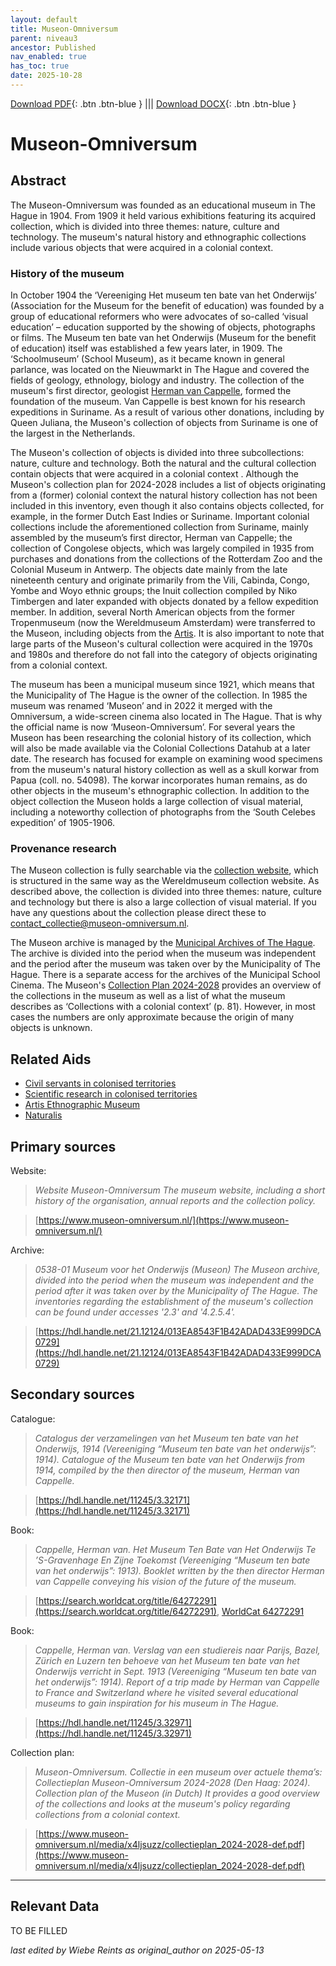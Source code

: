 ```yaml
---
layout: default
title: Museon-Omniversum
parent: niveau3
ancestor: Published
nav_enabled: true
has_toc: true
date: 2025-10-28
--- 
```



[Download PDF](https://raw.githubusercontent.com/colonial-heritage/research-guides-dev/refs/heads/main/EXPORTS/published/PDF/niveau3/English/Museon.pdf){: .btn .btn-blue } |||    [Download DOCX](https://raw.githubusercontent.com/colonial-heritage/research-guides-dev/refs/heads/main/EXPORTS/published/DOCX/niveau3/English/Museon.docx){: .btn .btn-blue }


# Museon-Omniversum


## Abstract

The Museon-Omniversum was founded as an educational museum in The Hague in 1904. From 1909 it held various exhibitions featuring its acquired collection, which is divided into three themes: nature, culture and technology. The museum's natural history and ethnographic collections include various objects that were acquired in a colonial context.

### History of the museum 

In October 1904 the ‘Vereeniging Het museum ten bate van het Onderwijs’ (Association for the Museum for the benefit of education) was founded by a group of educational reformers who were advocates of so-called ‘visual education’ – education supported by the showing of objects, photographs or films. The Museum ten bate van het Onderwijs (Museum for the benefit of education) itself was established a few years later, in 1909. The ‘Schoolmuseum’ (School Museum), as it became known in general parlance, was located on the Nieuwmarkt in The Hague and covered the fields of geology, ethnology, biology and industry. The collection of the museum's first director, geologist [Herman van Cappelle](http://www.wikidata.org/entity/Q2659534), formed the foundation of the museum. Van Cappelle is best known for his research expeditions in Suriname. As a result of various other donations, including by Queen Juliana, the Museon's collection of objects from Suriname is one of the largest in the Netherlands.

The Museon's collection of objects is divided into three subcollections: nature, culture and technology. Both the natural and the cultural collection contain objects that were acquired in a colonial context . Although the Museon's collection plan for 2024-2028 includes a list of objects originating from a (former) colonial context the natural history collection has not been included in this inventory, even though it also contains objects collected, for example, in the former Dutch East Indies or Suriname. Important colonial collections include the aforementioned collection from Suriname, mainly assembled by the museum’s first director, Herman van Cappelle; the collection of Congolese objects, which was largely compiled in 1935 from purchases and donations from the collections of the Rotterdam Zoo and the Colonial Museum in Antwerp. The objects date mainly from the late nineteenth century and originate primarily from the Vili, Cabinda, Congo, Yombe and Woyo ethnic groups; the Inuit collection compiled by Niko Timbergen and later expanded with objects donated by a fellow expedition member. In addition, several North American objects from the former Tropenmuseum (now the Wereldmuseum Amsterdam) were transferred to the Museon, including objects from the [Artis](https://app.colonialcollections.nl/nl/research-aids/https%3A%2F%2Fn2t%252Enet%2Fark%3A%2F27023%2F44a7a61d62ca8589d6a93e6fde593593). It is also important to note that large parts of the Museon's cultural collection were acquired in the 1970s and 1980s and therefore do not fall into the category of objects originating from a colonial context.

The museum has been a municipal museum since 1921, which means that the Municipality of The Hague is the owner of the collection. In 1985 the museum was renamed ‘Museon’ and in 2022 it merged with the Omniversum, a wide-screen cinema also located in The Hague. That is why the official name is now ‘Museon-Omniversum’. For several years the Museon has been researching the colonial history of its collection, which will also be made available via the Colonial Collections Datahub at a later date. The research has focused for example on examining wood specimens from the museum's natural history collection as well as a skull korwar from Papua (coll. no. 54098). The korwar incorporates human remains, as do other objects in the museum's ethnographic collection. In addition to the object collection the Museon holds a large collection of visual material, including a noteworthy collection of photographs from the ‘South Celebes expedition’ of 1905-1906.

### Provenance research

The Museon collection is fully searchable via the [collection website](https://cc.museon-omniversum.nl/#/query/aa7bc606-74fd-43ad-97e6-5cdff4e3fb47), which is structured in the same way as the Wereldmuseum collection website. As described above, the collection is divided into three themes: nature, culture and technology but there is also a large collection of visual material. If you have any questions about the collection please direct these to [contact_collectie@museon-omniversum.nl](mailto:contact_collectie@museon-omniversum.nl).

The Museon archive is managed by the [Municipal Archives of The Hague](https://hdl.handle.net/21.12124/013EA8543F1B42ADAD433E999DCA0729). The archive is divided into the period when the museum was independent and the period after the museum was taken over by the Municipality of The Hague. There is a separate access for the archives of the Municipal School Cinema. The Museon's [Collection Plan 2024-2028](https://www.museon-omniversum.nl/media/x4ljsuzz/collectieplan_2024-2028-def.pdf) provides an overview of the collections in the museum as well as  a list of what the museum describes as ‘Collections with a colonial context’ (p. 81). However, in most cases the numbers are only approximate because the origin of many objects is unknown.


## Related Aids

 - [Civil servants in colonised territories](niveau2/English/CivilServants_20240316.yml)  
 - [Scientific research in colonised territories](niveau2/English/Science_20240821.yml)  
 - [Artis Ethnographic Museum](niveau3/English/EMArtis_20240712.yml)  
 - [Naturalis](niveau3/English/Naturalis_20270710.yml)  

## Primary sources

Website:
  > *Website Museon-Omniversum*
  > _The museum website, including a short history of the organisation, annual reports and the collection policy._  

  > [https://www.museon-omniversum.nl/](https://www.museon-omniversum.nl/)

Archive:
  > *0538-01 Museum voor het Onderwijs (Museon)*
  > _The Museon archive, divided into the period when the museum was independent and the period after it was taken over by the Municipality of The Hague. The inventories regarding the establishment of the museum's collection can be found under accesses '2.3' and '4.2.5.4'._  

  > [https://hdl.handle.net/21.12124/013EA8543F1B42ADAD433E999DCA0729](https://hdl.handle.net/21.12124/013EA8543F1B42ADAD433E999DCA0729)

## Secondary sources

Catalogue:
  > *Catalogus der verzamelingen van het Museum ten bate van het Onderwijs, 1914 (Vereeniging “Museum ten bate van het onderwijs”: 1914).*
  > _Catalogue of the Museum ten bate van het Onderwijs from 1914, compiled by the then director of the museum, Herman van Cappelle._  

  > [https://hdl.handle.net/11245/3.32171](https://hdl.handle.net/11245/3.32171)

Book:
  > *Cappelle, Herman van. Het Museum Ten Bate van Het Onderwijs Te ’S-Gravenhage En Zijne Toekomst (Vereeniging “Museum ten bate van het onderwijs”: 1913).*
  > _Booklet written by the then director Herman van Cappelle conveying his vision of the future of the museum._  

  > [https://search.worldcat.org/title/64272291](https://search.worldcat.org/title/64272291), [WorldCat 64272291](https://search.worldcat.org/title/64272291)

Book:
  > *Cappelle, Herman van. Verslag van een studiereis naar Parijs, Bazel, Zürich en Luzern ten behoeve van het Museum ten bate van het Onderwijs verricht in Sept. 1913 (Vereeniging “Museum ten bate van het onderwijs”: 1914).*
  > _Report of a trip made by Herman van Cappelle to France and Switzerland where he visited several educational museums to gain inspiration for his museum in The Hague._  

  > [https://hdl.handle.net/11245/3.32971](https://hdl.handle.net/11245/3.32971)

Collection plan:
  > *Museon-Omniversum. Collectie in een museum over actuele thema’s: Collectieplan Museon-Omniversum 2024-2028 (Den Haag: 2024).*
  > _Collection plan of the Museon (in Dutch) It provides a good overview of the collections and looks at the museum's policy regarding collections from a colonial context._  

  > [https://www.museon-omniversum.nl/media/x4ljsuzz/collectieplan_2024-2028-def.pdf](https://www.museon-omniversum.nl/media/x4ljsuzz/collectieplan_2024-2028-def.pdf)



---
## Relevant Data 
TO BE FILLED

_last edited by Wiebe Reints as original_author on 2025-05-13_
        